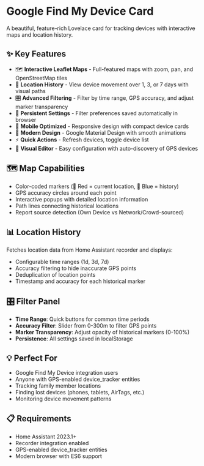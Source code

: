 # Google Find My Device Card

A beautiful, feature-rich Lovelace card for tracking devices with interactive maps and location history.

## ✨ Key Features

- 🗺️ **Interactive Leaflet Maps** - Full-featured maps with zoom, pan, and OpenStreetMap tiles
- 📍 **Location History** - View device movement over 1, 3, or 7 days with visual paths
- 🎛️ **Advanced Filtering** - Filter by time range, GPS accuracy, and adjust marker transparency
- 💾 **Persistent Settings** - Filter preferences saved automatically in browser
- 📱 **Mobile Optimized** - Responsive design with compact device cards
- 🎨 **Modern Design** - Google Material Design with smooth animations
- ⚡ **Quick Actions** - Refresh devices, toggle device list
- 🎯 **Visual Editor** - Easy configuration with auto-discovery of GPS devices

## 🗺️ Map Capabilities

- Color-coded markers (🔴 Red = current location, 🔵 Blue = history)
- GPS accuracy circles around each point
- Interactive popups with detailed location information
- Path lines connecting historical locations
- Report source detection (Own Device vs Network/Crowd-sourced)

## 📊 Location History

Fetches location data from Home Assistant recorder and displays:
- Configurable time ranges (1d, 3d, 7d)
- Accuracy filtering to hide inaccurate GPS points
- Deduplication of location points
- Timestamp and accuracy for each historical marker

## 🎛️ Filter Panel

- **Time Range**: Quick buttons for common time periods
- **Accuracy Filter**: Slider from 0-300m to filter GPS points
- **Marker Transparency**: Adjust opacity of historical markers (0-100%)
- **Persistence**: All settings saved in localStorage

## 💡 Perfect For

- Google Find My Device integration users
- Anyone with GPS-enabled device_tracker entities
- Tracking family member locations
- Finding lost devices (phones, tablets, AirTags, etc.)
- Monitoring device movement patterns

## 📋 Requirements

- Home Assistant 2023.1+
- Recorder integration enabled
- GPS-enabled device_tracker entities
- Modern browser with ES6 support
